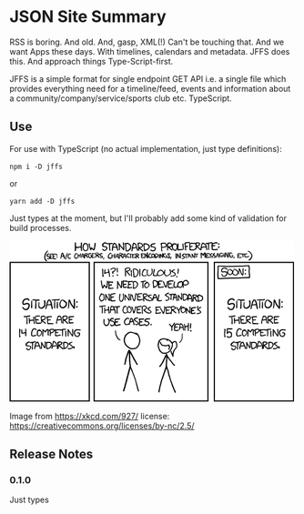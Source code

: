 # JSON Site Summary

RSS is boring. And old. And, gasp, XML(!) Can't be touching that. And we want Apps these days. With timelines, calendars and metadata. JFFS does this. And approach things Type-Script-first.

JFFS is a simple format for single endpoint GET API i.e. a single file which provides everything need for a timeline/feed, events and information about a community/company/service/sports club etc. TypeScript.

## Use

For use with TypeScript (no actual implementation, just type definitions):

```
npm i -D jffs
```

or

```
yarn add -D jffs
```

Just types at the moment, but I'll probably add some kind of validation for build processes.

![XKCD on standards](standards.png)

Image from https://xkcd.com/927/ license: https://creativecommons.org/licenses/by-nc/2.5/

## Release Notes

### 0.1.0

Just types
